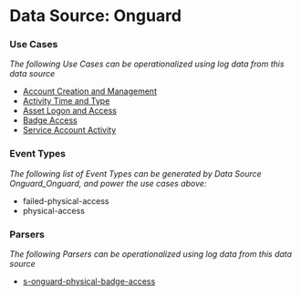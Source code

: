 Data Source: Onguard
====================

### Use Cases

_The following Use Cases can be operationalized using log data from this data source_

* [Account Creation and Management](usecase_account_creation_and_management.md)
* [Activity Time  and Type](usecase_activity_time__and_type.md)
* [Asset Logon and Access](usecase_asset_logon_and_access.md)
* [Badge Access](usecase_badge_access.md)
* [Service Account Activity](usecase_service_account_activity.md)


### Event Types

_The following list of Event Types can be generated by Data Source Onguard_Onguard, and power the use cases above:_

- failed-physical-access
- physical-access


### Parsers

_The following Parsers can be operationalized using log data from this data source_

* [s-onguard-physical-badge-access](parserContent_s-onguard-physical-badge-access.md)
